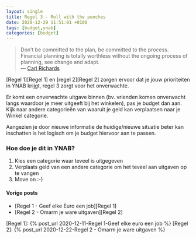 ```yaml
---
layout: single
title: Regel 3 - Roll with the punches
date: 2020-12-29 11:51:01 +0100
tags: [budget,ynab]
categories: [budget]
---
```

> Don’t be committed to the plan, be committed to the process. Financial planning is totally worthless without the ongoing process of planning, see change and adapt.  
— [Carl Richards](https://behaviorgap.com/about/)

<!--more-->
[Regel 1][Regel 1] en [regel 2][Regel 2] zorgen ervoor dat je jouw prioriteiten in YNAB krijgt, regel 3 zorgt voor het onverwachte.

Er komt een onverwachte uitgave binnen (bv. vrienden komen onverwacht langs waardoor je meer uitgeeft bij het winkelen), pas je budget dan aan. Kijk naar andere categorieën van waaruit je geld kan verplaatsen naar je Winkel categorie.

Aangezien je door nieuwe informatie de huidige/nieuwe situatie beter kan inschatten is het logisch om je budget hiervoor aan te passen.

### Hoe doe je dit in YNAB?

1. Kies een categorie waar teveel is uitgegeven
2. Verplaats geld van een andere categorie om het teveel aan uitgaven op te vangen
3. Move on :-)

#### Vorige posts
* [Regel 1 - Geef elke Euro een job][Regel 1]
* [Regel 2 - Omarm je ware uitgaven][Regel 2]

[Regel 1]: {% post_url 2020-12-11-Regel 1-Geef elke euro een job %}
[Regel 2]: {% post_url 2020-12-22-Regel 2 - Omarm je ware uitgaven %}